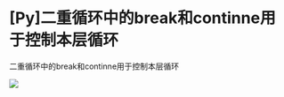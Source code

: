 # \[Py]二重循环中的break和continne用于控制本层循环

二重循环中的break和continne用于控制本层循环

![](../image/image_AJVp5JRaFl.png)

